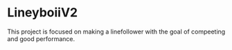 # LineyboiiV2

This project is focused on making a linefollower with the goal of compeeting and good performance. 
